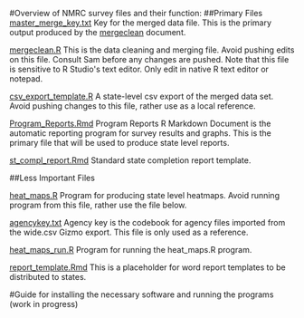 #Overview of NMRC survey files and their function:
##Primary Files
[master_merge_key.txt](master_merge_key.txt) Key for the merged data file. This is the primary output produced by the [mergeclean](mergeclean.R) document.

[mergeclean.R](mergeclean.R) This is the data cleaning and merging file. Avoid pushing edits on this file. Consult Sam before any changes are pushed. Note that this file is sensitive to R Studio's text editor. Only edit in native R text editor or notepad. 

[csv_export_template.R](csv_export_template.R) A state-level csv export of the merged data set. Avoid pushing changes to this file, rather use as a local reference.


[Program_Reports.Rmd](Program_Reports.Rmd) Program Reports R Markdown Document is the automatic reporting program for survey results and graphs. This is the primary file that will be used to produce state level reports.

[st_compl_report.Rmd](st_compl_report.Rmd) Standard state completion report template. 

##Less Important Files

[heat_maps.R](heat_maps.R) Program for producing state level heatmaps. Avoid running program from this file, rather use the file below.

[agencykey.txt](agency_key.txt) Agency key is the codebook for agency files imported from the wide.csv Gizmo export. This file is only used as a reference.

[heat_maps_run.R](heat_maps_run.R) Program for running the heat_maps.R program.

[report_template.Rmd](report_template.Rmd) This is a placeholder for word report templates to be distributed to states. 

#Guide for installing the necessary software and running the programs (work in progress)
